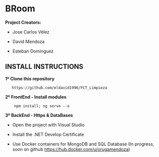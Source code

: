 # BRoom

**Project Creators:**

+ Jose Carlos Vélez
  
+ David Mendoza
  
+ Esteban Dominguez

## INSTALL INSTRUCTIONS

**1º Clone this repository**

       https://github.com/eldavid1996/FCT_Limpieza

**2º FrontEnd - Install modules**

        npm install; ng serve --o

**3º BackEnd - Https & DataBases**
   
   - Open the project with Visual Studio

   - Install the .NET Develop Certificate

   - Use Docker containers for MongoDB and SQL Database (In progress, soon on github https://hub.docker.com/u/orugamendoza)

